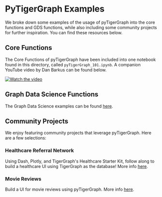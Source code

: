 # PyTigerGraph Examples
We broke down some examples of the usage of pyTigerGraph into the core functions and GDS functions, while also including some community projects for further inspiration. You can find these resources below.

## Core Functions
The Core Functions of pyTigerGraph have been included into one notebook found in this directory, called `pyTigerGraph_101.ipynb`. A companion YouTube video by Dan Barkus can be found below.

[![Watch the video](https://img.youtube.com/vi/2BcC3C-qfX4/hqdefault.jpg)](https://www.youtube.com/watch?v=2BcC3C-qfX4)

## Graph Data Science Functions
The Graph Data Science examples can be found [here](https://github.com/tigergraph/graph-ml-notebooks).

## Community Projects
We enjoy featuring community projects that leverage pyTigerGraph. Here are a few selections:

### Healthcare Referral Network
Using Dash, Plotly, and TigerGraph's Healthcare Starter Kit, follow along to build a healthcare UI using TigerGraph as the database! More info [here](https://tigergraph-devlabs.github.io/tg-dash-class/examples/#healthcare-referrals).

### Movie Reviews
Build a UI for movie reviews using pyTigerGraph. More info [here](https://tigergraph-devlabs.github.io/tg-dash-class/examples/#movie-reviews-starter-kit).